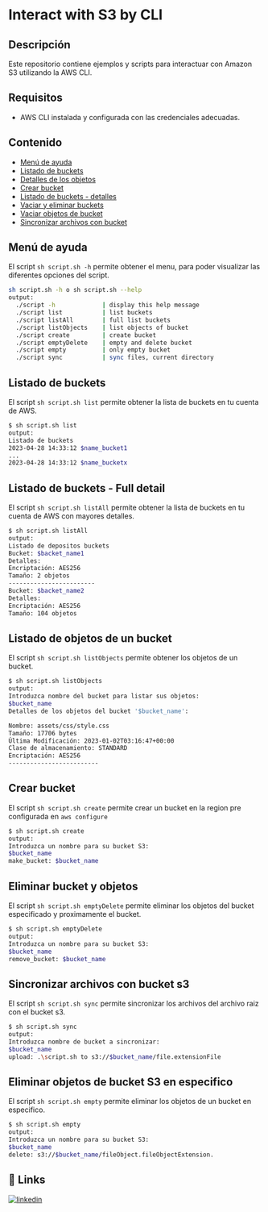 # Interact with S3 by CLI

## Descripción

Este repositorio contiene ejemplos y scripts para interactuar con Amazon S3 utilizando la AWS CLI.

## Requisitos

- AWS CLI instalada y configurada con las credenciales adecuadas.

## Contenido

- [Menú de ayuda](#)
- [Listado de buckets](#)
- [Detalles de los objetos](#)
- [Crear bucket](#)
- [Listado de buckets - detalles](#)
- [Vaciar y eliminar buckets](#)
- [Vaciar objetos de bucket](#)
- [Sincronizar archivos con bucket](#)
## Menú de ayuda
El script `sh script.sh -h` permite obtener el menu, para poder visualizar las diferentes opciones del script.
```bash
sh script.sh -h o sh script.sh --help
output:
  ./script -h             | display this help message
  ./script list           | list buckets
  ./script listAll        | full list buckets
  ./script listObjects    | list objects of bucket
  ./script create         | create bucket
  ./script emptyDelete    | empty and delete bucket
  ./script empty          | only empty bucket
  ./script sync           | sync files, current directory

```
## Listado de buckets

El script `sh script.sh list` permite obtener la lista de buckets en tu cuenta de AWS.

```bash
$ sh script.sh list
output:
Listado de buckets
2023-04-28 14:33:12 $name_bucket1
...
2023-04-28 14:33:12 $name_bucketx
```

## Listado de buckets - Full detail
El script `sh script.sh listAll` permite obtener la lista de buckets en tu cuenta de AWS con mayores detalles.


```bash
$ sh script.sh listAll
output:
Listado de depositos buckets
Bucket: $backet_name1
Detalles:
Encriptación: AES256
Tamaño: 2 objetos
------------------------
Bucket: $backet_name2
Detalles:
Encriptación: AES256
Tamaño: 104 objetos

```

## Listado de objetos de un bucket
El script `sh script.sh listObjects` permite obtener los objetos de un bucket.

```bash
$ sh script.sh listObjects
output:
Introduzca nombre del bucket para listar sus objetos:
$bucket_name
Detalles de los objetos del bucket '$bucket_name':

Nombre: assets/css/style.css
Tamaño: 17706 bytes
Última Modificación: 2023-01-02T03:16:47+00:00
Clase de almacenamiento: STANDARD
Encriptación: AES256
-------------------------
```

## Crear bucket
El script `sh script.sh create` permite crear un bucket en la region pre configurada en `aws configure`
```bash
$ sh script.sh create
output:
Introduzca un nombre para su bucket S3:
$bucket_name
make_bucket: $bucket_name

```

## Eliminar bucket y objetos
El script `sh script.sh emptyDelete` permite eliminar los objetos del bucket especificado y proximamente el bucket.

```bash
$ sh script.sh emptyDelete
output:
Introduzca un nombre para su bucket S3:
$bucket_name
remove_bucket: $bucket_name

```
## Sincronizar archivos con bucket s3
El script `sh script.sh sync` permite sincronizar los archivos del archivo raiz con el bucket s3.

```bash
$ sh script.sh sync
output:
Introduzca nombre de bucket a sincronizar:
$bucket_name
upload: .\script.sh to s3://$bucket_name/file.extensionFile

```
## Eliminar objetos de bucket S3 en especifico
El script `sh script.sh empty` permite eliminar los objetos de un bucket en especifico.

```bash
$ sh script.sh empty
output:
Introduzca un nombre para su bucket S3:
$bucket_name
delete: s3://$bucket_name/fileObject.fileObjectExtension.


```

## 🔗 Links
[![linkedin](https://img.shields.io/badge/linkedin-0A66C2?style=for-the-badge&logo=linkedin&logoColor=white)](https://www.linkedin.com/in/alexander-ancco-escobar/)


